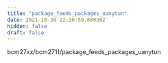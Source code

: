 ```yaml
---
title: "package_feeds_packages_uanytun"
date: 2021-10-30 22:30:59.680302
hidden: false
draft: false
---
```


bcm27xx/bcm2711/package_feeds_packages_uanytun

